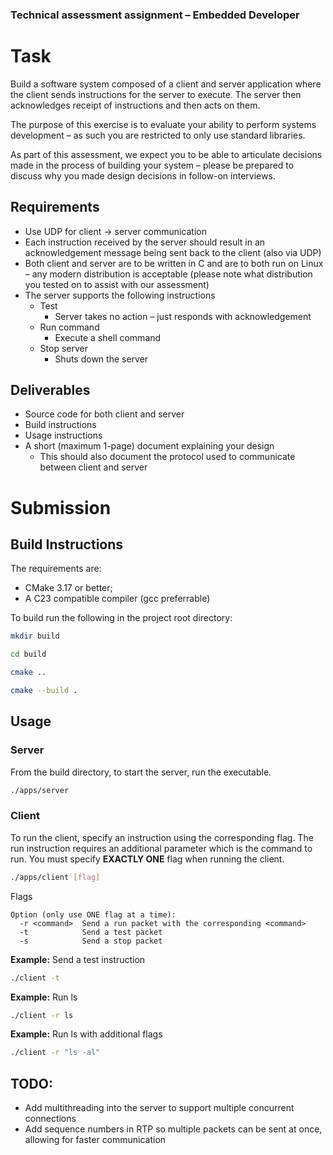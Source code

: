 ### Technical assessment assignment – Embedded Developer
# Task
Build a software system composed of a client and server application where the client sends instructions for the server to execute. The server then acknowledges receipt of instructions and then acts on them.

The purpose of this exercise is to evaluate your ability to perform systems development – as such you are restricted to only use standard libraries.

As part of this assessment, we expect you to be able to articulate decisions made in the process of building your system – please be prepared to discuss why you made design decisions in follow-on interviews.

## Requirements
- Use UDP for client -> server communication
- Each instruction received by the server should result in an acknowledgement message being sent back to the client (also via UDP)
- Both client and server are to be written in C and are to both run on Linux – any modern distribution is acceptable (please note what distribution you tested on to assist with our assessment)
- The server supports the following instructions
  - Test
    - Server takes no action – just responds with acknowledgement
  - Run command
    - Execute a shell command
  - Stop server
    - Shuts down the server

## Deliverables
- Source code for both client and server
- Build instructions
- Usage instructions
- A short (maximum 1-page) document explaining your design
  - This should also document the protocol used to communicate between client and server

# Submission

## Build Instructions
The requirements are:

- CMake 3.17 or better;
- A C23 compatible compiler (gcc preferrable)

To build run the following in the project root directory:

```bash
mkdir build
```

```bash
cd build
```

```bash
cmake ..
```

```bash
cmake --build .
```

## Usage
### Server
From the build directory, to start the server, run the executable.
```bash
./apps/server
```
### Client
To run the client, specify an instruction using the corresponding flag. The run instruction requires an additional parameter which is the command to run. You must specify **EXACTLY ONE** flag when running the client. 
```bash
./apps/client [flag]
```
Flags
```
Option (only use ONE flag at a time):
  -r <command>  Send a run packet with the corresponding <command>
  -t            Send a test packet
  -s            Send a stop packet

```
**Example:** Send a test instruction
```bash
./client -t
```
**Example:** Run ls
```bash
./client -r ls
```
**Example:** Run ls with additional flags
```bash
./client -r "ls -al"
```

## TODO:
- Add multithreading into the server to support multiple concurrent connections
- Add sequence numbers in RTP so multiple packets can be sent at once, allowing for faster communication
